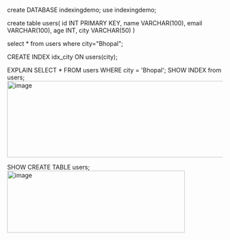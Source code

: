 create DATABASE indexingdemo;
use indexingdemo;

create table users(
    id INT PRIMARY KEY,
    name VARCHAR(100),
    email VARCHAR(100),
    age INT,
    city VARCHAR(50)
)


select * from users where city="Bhopal";


CREATE INDEX idx_city ON users(city);

EXPLAIN SELECT * FROM users WHERE city = 'Bhopal';
SHOW INDEX from users;
<img width="710" height="179" alt="image" src="https://github.com/user-attachments/assets/60498f3e-8130-4472-86ef-3f58c305b87d" />


SHOW CREATE TABLE users;
<img width="415" height="145" alt="image" src="https://github.com/user-attachments/assets/b485c614-ecb2-4052-9407-3d4876a28fb6" />
